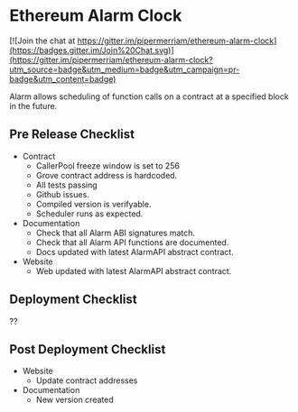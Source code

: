 # Ethereum Alarm Clock

[![Join the chat at https://gitter.im/pipermerriam/ethereum-alarm-clock](https://badges.gitter.im/Join%20Chat.svg)](https://gitter.im/pipermerriam/ethereum-alarm-clock?utm_source=badge&utm_medium=badge&utm_campaign=pr-badge&utm_content=badge)

Alarm allows scheduling of function calls on a contract at a specified block in
the future.


## Pre Release Checklist

* Contract
    * CallerPool freeze window is set to 256
    * Grove contract address is hardcoded.
    * All tests passing
    * Github issues.
    * Compiled version is verifyable.
    * Scheduler runs as expected.
* Documentation
    * Check that all Alarm ABI signatures match.
    * Check that all Alarm API functions are documented.
    * Docs updated with latest AlarmAPI abstract contract.
* Website
    * Web updated with latest AlarmAPI abstract contract.

## Deployment Checklist

??

## Post Deployment Checklist

* Website
    * Update contract addresses
* Documentation
    * New version created
